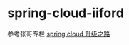 # spring-cloud-iiford
参考张哥专栏 [spring cloud 升级之路](https://www.zhihu.com/column/c_1264858575866302464)
